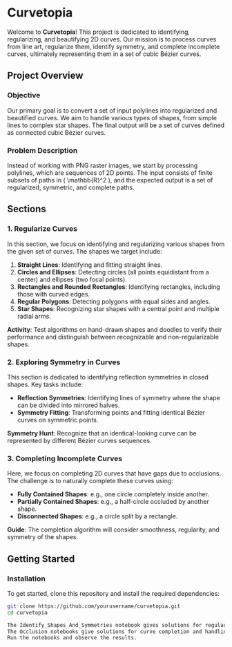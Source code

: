 # Curvetopia

Welcome to **Curvetopia**! This project is dedicated to identifying, regularizing, and beautifying 2D curves. Our mission is to process curves from line art, regularize them, identify symmetry, and complete incomplete curves, ultimately representing them in a set of cubic Bézier curves.

## Project Overview

### Objective

Our primary goal is to convert a set of input polylines into regularized and beautified curves. We aim to handle various types of shapes, from simple lines to complex star shapes. The final output will be a set of curves defined as connected cubic Bézier curves.

### Problem Description

Instead of working with PNG raster images, we start by processing polylines, which are sequences of 2D points. The input consists of finite subsets of paths in \( \mathbb{R}^2 \), and the expected output is a set of regularized, symmetric, and complete paths.

## Sections

### 1. Regularize Curves

In this section, we focus on identifying and regularizing various shapes from the given set of curves. The shapes we target include:

1. **Straight Lines**: Identifying and fitting straight lines.
2. **Circles and Ellipses**: Detecting circles (all points equidistant from a center) and ellipses (two focal points).
3. **Rectangles and Rounded Rectangles**: Identifying rectangles, including those with curved edges.
4. **Regular Polygons**: Detecting polygons with equal sides and angles.
5. **Star Shapes**: Recognizing star shapes with a central point and multiple radial arms.

**Activity**: Test algorithms on hand-drawn shapes and doodles to verify their performance and distinguish between recognizable and non-regularizable shapes.

### 2. Exploring Symmetry in Curves

This section is dedicated to identifying reflection symmetries in closed shapes. Key tasks include:

- **Reflection Symmetries**: Identifying lines of symmetry where the shape can be divided into mirrored halves.
- **Symmetry Fitting**: Transforming points and fitting identical Bézier curves on symmetric points.

**Symmetry Hunt**: Recognize that an identical-looking curve can be represented by different Bézier curves sequences.

### 3. Completing Incomplete Curves

Here, we focus on completing 2D curves that have gaps due to occlusions. The challenge is to naturally complete these curves using:

- **Fully Contained Shapes**: e.g., one circle completely inside another.
- **Partially Contained Shapes**: e.g., a half-circle occluded by another shape.
- **Disconnected Shapes**: e.g., a circle split by a rectangle.

**Guide**: The completion algorithm will consider smoothness, regularity, and symmetry of the shapes.

## Getting Started

### Installation

To get started, clone this repository and install the required dependencies:

```bash
git clone https://github.com/yourusername/curvetopia.git
cd curvetopia

The Identify_Shapes_And_Symmetries notebook gives solutions for regularizing curves and exploring symmetries.
The Occlusion notebooks give solutions for curve completion and handling occlusions. 
Run the notebooks and observe the results.
